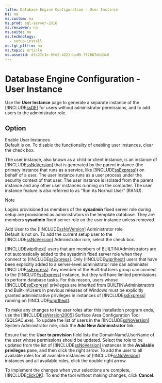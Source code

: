```yaml
---
title: Database Engine Configuration - User Instance
H1: na
ms.custom: na
ms.prod: sql-server-2016
ms.reviewer: na
ms.suite: na
ms.technology: 
  - setup-install
ms.tgt_pltfrm: na
ms.topic: article
ms.assetid: dfc27c1e-0fe2-4221-bed5-f52667ddd3c8
---
```

# Database Engine Configuration - User Instance
  Use the **User Instance** page to generate a separate instance of the [!INCLUDE[ssDE](../../Token/Other/ssDE_md.md)] for users without administrator permissions, and to add users to the administrator role.  
  
## Option  
 Enable User Instances  
 Default is on. To disable the functionality of enabling user instances, clear the check box.  
  
 The user instance, also known as a child or client instance, is an instance of [!INCLUDE[ssNoVersion](../../Token/Other/ssNoVersion_md.md)] that is generated by the parent instance \(the primary instance that runs as a service, like [!INCLUDE[ssExpress](../../Token/Other/ssExpress_md.md)]\) on behalf of a user. The user instance runs as a user process under the security context of that user. The user instance is isolated from the parent instance and any other user instances running on the computer. The user instance feature is also referred to as “Run As Normal User” \(RANU\).  
  
> [!NOTE]  
>  Logins provisioned as members of the **sysadmin** fixed server role during setup are provisioned as administrators in the template database. They are members **sysadmin** fixed server role on the user instance unless removed  
  
 Add User to the [!INCLUDE[ssNoVersion](../../Token/Other/ssNoVersion_md.md)] Administrator role  
 Default is not on. To add the current setup user to the [!INCLUDE[ssNoVersion](../../Token/Other/ssNoVersion_md.md)] Administrator role, select the check box.  
  
 [!INCLUDE[wiprlhext](../../Token/Other/wiprlhext_md.md)] users that are members of BUILTIN\\Administrators are not automatically added to the sysadmin fixed server role when they connect to [!INCLUDE[ssExpress](../../Token/Other/ssExpress_md.md)]. Only [!INCLUDE[wiprlhext](../../Token/Other/wiprlhext_md.md)] users that have been explicitly added to a server\-level administrator role can administer [!INCLUDE[ssExpress](../../Token/Other/ssExpress_md.md)]. Any member of the Built\-In\\Users group can connect to the [!INCLUDE[ssExpress](../../Token/Other/ssExpress_md.md)] instance, but they will have limited permissions to perform database tasks. For this reason, users whose [!INCLUDE[ssExpress](../../Token/Other/ssExpress_md.md)] privileges are inherited from BUILTIN\\Administrators and Built\-In\\Users in previous releases of Windows must be explicitly granted administrative privileges in instances of [!INCLUDE[ssExpress](../../Token/Other/ssExpress_md.md)] running on [!INCLUDE[wiprlhext](../../Token/Other/wiprlhext_md.md)].  
  
 To make any changes to the user roles after this installation program ends, use the [!INCLUDE[ssVersion2005](../../Token/Other/ssVersion2005_md.md)] Surface Area Configuration Tool \(SQLSAC.exe\). To update the list of users in the [!INCLUDE[ssNoVersion](../../Token/Other/ssNoVersion_md.md)] System Administrator role, click the **Add New Administrator** link.  
  
 Ensure that the **User to provision** field lists the DomainName\\UserName of the user whose permissions should be updated. Select the role to be updated from the list of [!INCLUDE[ssNoVersion](../../Token/Other/ssNoVersion_md.md)] instances in the **Available privileges** pane, and then click the right arrow. To add the user to all available roles for all available instances of [!INCLUDE[ssNoVersion](../../Token/Other/ssNoVersion_md.md)] instances and all available roles, click the double right arrow.  
  
 To implement the changes when your selections are complete, [!INCLUDE[clickOK](../../Token/Other/clickOK_md.md)]. To end the tool without making changes, click **Cancel**.  
  
  